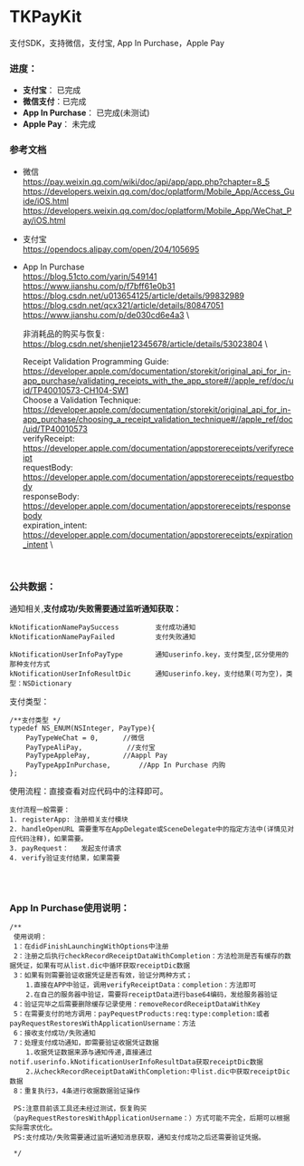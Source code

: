 # TKPayKit
支付SDK，支持微信，支付宝, App In Purchase，Apple Pay
<br>

### 进度：
* **支付宝**： 已完成
* **微信支付**：已完成
* **App In Purchase**：	已完成(未测试)
* **Apple Pay**：	未完成

### 参考文档
* 微信 \
https://pay.weixin.qq.com/wiki/doc/api/app/app.php?chapter=8_5	\
https://developers.weixin.qq.com/doc/oplatform/Mobile_App/Access_Guide/iOS.html		\
https://developers.weixin.qq.com/doc/oplatform/Mobile_App/WeChat_Pay/iOS.html		

* 支付宝 \
https://opendocs.alipay.com/open/204/105695

* App In Purchase\
	https://blog.51cto.com/yarin/549141		\
	https://www.jianshu.com/p/f7bff61e0b31		\
	https://blog.csdn.net/u013654125/article/details/99832989		\
	https://blog.csdn.net/qcx321/article/details/80847051		\
	https://www.jianshu.com/p/de030cd6e4a3		\
	
	非消耗品的购买与恢复:\
	https://blog.csdn.net/shenjie12345678/article/details/53023804		\
	
	Receipt Validation Programming Guide:   https://developer.apple.com/documentation/storekit/original_api_for_in-app_purchase/validating_receipts_with_the_app_store#//apple_ref/doc/uid/TP40010573-CH104-SW1		\
	Choose a Validation Technique:	https://developer.apple.com/documentation/storekit/original_api_for_in-app_purchase/choosing_a_receipt_validation_technique#//apple_ref/doc/uid/TP40010573		\
	verifyReceipt: https://developer.apple.com/documentation/appstorereceipts/verifyreceipt		\
	requestBody:   https://developer.apple.com/documentation/appstorereceipts/requestbody		\
	responseBody:  https://developer.apple.com/documentation/appstorereceipts/responsebody		\
	expiration_intent: https://developer.apple.com/documentation/appstorereceipts/expiration_intent		\

<br>

### 公共数据：

通知相关,**支付成功/失败需要通过监听通知获取：**
```
kNotificationNamePaySuccess			支付成功通知
kNotificationNamePayFailed			支付失败通知

kNotificationUserInfoPayType		通知userinfo.key，支付类型,区分使用的那种支付方式
kNotificationUserInfoResultDic		通知userinfo.key，支付结果(可为空)，类型：NSDictionary
```


支付类型：
```
/**支付类型 */
typedef NS_ENUM(NSInteger, PayType){
	PayTypeWeChat = 0,      //微信
	PayTypeAliPay,           //支付宝
	PayTypeApplePay,        //Aappl Pay
	PayTypeAppInPurchase,       //App In Purchase 内购
};
```

使用流程：直接查看对应代码中的注释即可。
```
支付流程一般需要：
1. registerApp: 注册相关支付模块
2. handleOpenURL 需要重写在AppDelegate或SceneDelegate中的指定方法中(详情见对应代码注释)，如果需要。
3. payRequest：	 发起支付请求
4. verify验证支付结果，如果需要
	

```



<br>

### App In Purchase使用说明：
```
/**
 使用说明：
 1：在didFinishLaunchingWithOptions中注册
 2：注册之后执行checkRecordReceiptDataWithCompletion：方法检测是否有缓存的数据凭证，如果有可从list.dic中循环获取receiptDic数据
 3：如果有则需要验证收据凭证是否有效，验证分两种方式；
	1.直接在APP中验证，调用verifyReceiptData：completion：方法即可
	2.在自己的服务器中验证，需要将receiptData进行base64编码，发给服务器验证
 4：验证完毕之后需要删除缓存记录使用：removeRecordReceiptDataWithKey
 5：在需要支付的地方调用：payPequestProducts:req:type:completion:或者payRequestRestoresWithApplicationUsername：方法
 6：接收支付成功/失败通知
 7：处理支付成功通知，即需要验证收据凭证数据
	1.收据凭证数据来源与通知传递,直接通过notif.userinfo.kNotificationUserInfoResultData获取receiptDic数据
	2.从checkRecordReceiptDataWithCompletion:中list.dic中获取receiptDic数据
 8：重复执行3，4条进行收据数据验证操作

 PS:注意目前该工具还未经过测试，恢复购买（payRequestRestoresWithApplicationUsername：）方式可能不完全，后期可以根据实际需求优化。
 PS:支付成功/失败需要通过监听通知消息获取，通知支付成功之后还需要验证凭据。

 */
```












